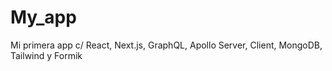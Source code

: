 # My_app
Mi primera app c/ React, Next.js, GraphQL, Apollo Server, Client, MongoDB, Tailwind y Formik
